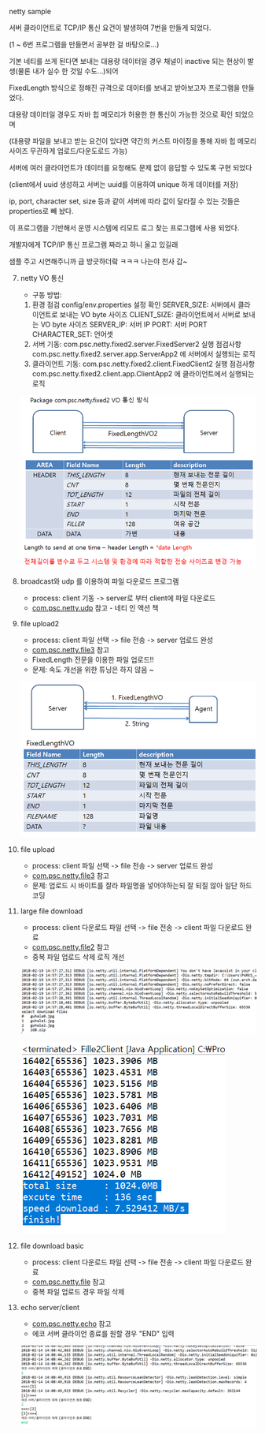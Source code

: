 netty sample

서버 클라이언트로 TCP/IP 통신 요건이 발생하여 7번을 만들게 되었다.

(1 ~ 6번 프로그램을 만들면서 공부한 걸 바탕으로...)

기본 네티를 쓰게 된다면 보내는 대용량 데이터일 경우 채널이 inactive 되는 현상이 발생(물론 내가 실수 한 것일 수도...)되어

FixedLength 방식으로 정해진 규격으로 데이터를 보내고 받아보고자 프로그램을 만들었다.

대용량 데이터일 경우도 자바 힙 메모리가 허용한 한 통신이 가능한 것으로 확인 되었으며

(대용량 파일을 보내고 받는 요건이 있다면 약간의 커스트 마이징을 통해 자바 힙 메모리 사이즈 무관하게 업로드/다운도로드 가능)

서버에 여러 클라이언트가 데이터를 요청해도 문제 없이 응답할 수 있도록 구현 되었다 

(client에서 uuid 생성하고 서버는 uuid를 이용하여 unique 하게 데이터를 저장)

ip, port, character set, size 등과 같이 서버에 따라 값이 달라질 수 있는 것들은 properties로 빼 놨다.

이 프로그램을 기반해서 운영 시스템에 리모트 로그 찾는 프로그램에 사용 되었다. 
  
개발자에게 TCP/IP 통신 프로그램 짜라고 하니 울고 있길래 

샘플 주고 시연해주니까 급 방긋하더랔 ㅋㅋㅋ 나는야 천사 갑~  

7. netty VO 통신 
	- 구동 방법: 
	1. 환경 점검 
		config/env.properties 설정 확인
		SERVER_SIZE: 서버에서 클라이언트로 보내는 VO byte 사이즈
    	CLIENT_SIZE: 클라이언트에서 서버로 보내는 VO byte 사이즈
    	SERVER_IP: 서버 IP
    	PORT: 서버 PORT
    	CHARACTER_SET: 언어셋
	2. 서버 기동: com.psc.netty.fixed2.server.FixedServer2 실행
		점검사항
			com.psc.netty.fixed2.server.app.ServerApp2 에 서버에서 실행되는 로직
	3. 클라이언트 기동: com.psc.netty.fixed2.client.FixedClient2 실행
		점검사항
			com.psc.netty.fixed2.client.app.ClientApp2 에 클라이언트에서 실행되는 로직	

	![screenshot](https://github.com/parkseungchul/javaSample/blob/master/nettySample/img/fixed2.png?raw=true) 


6. broadcast와 udp 를 이용하여 파일 다운로드 프로그램 
	- process: client 기동 -> server로 부터 client에 파일 다운로드 
	- [com.psc.netty.udp](src/com/psc/netty/udp) 참고 - 네티 인 액션 책
	
5. file upload2
	- process: client 파일 선택 -> file 전송 -> server 업로드 완성
	- [com.psc.netty.file3](src/com/psc/netty/fixed) 참고
	- FixedLength 전문을 이용한 파일 업로드!! 
	- 문제: 속도 개선을 위한 튜닝은 하지 않음 ~ 	

	![screenshot](https://github.com/parkseungchul/javaSample/blob/master/nettySample/img/fixed1.png?raw=true)
	
4. file upload 
	- process: client 파일 선택 -> file 전송 -> server 업로드 완성
	- [com.psc.netty.file3](src/com/psc/netty/file2) 참고
	- 문제: 업로드 시 바이트를 잘라 파일명을 넣어야하는되 잘 되질 않아 일단 하드코딩	

3. large file download
	- process: client 다운로드 파일 선택 -> file 전송 -> client 파일 다운로드 완료   
	- [com.psc.netty.file2](src/com/psc/netty/file2) 참고
	- 중복 파일 업로드 삭제 로직 개선 	
	
	![screenshot](https://github.com/parkseungchul/javaSample/blob/master/nettySample/img/fileClient1.png?raw=true) 
	
	![screenshot](https://github.com/parkseungchul/javaSample/blob/master/nettySample/img/fileClient2.png?raw=true)

2. file download basic
	- process: client 다운로드 파일 선택 -> file 전송 -> client 파일 다운로드 완료   
	- [com.psc.netty.file](src/com/psc/netty/file) 참고
	- 중복 파일 업로드 경우 파일 삭제
						
1. echo server/client 
	- [com.psc.netty.echo](src/com/psc/netty/echo) 참고
	- 에코 서버 클라이언 종료를 원할 경우 "END" 입력
	
	![screenshot](https://github.com/parkseungchul/javaSample/blob/master/nettySample/img/echoClient.png?raw=true) 
	


	

	

	



			
				




  
	